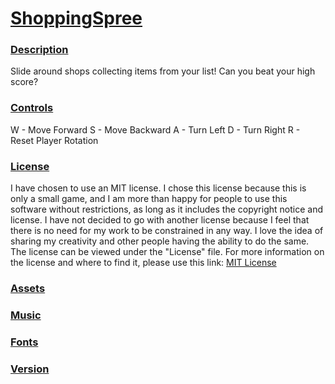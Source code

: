 # <ins> ShoppingSpree #

### <ins> Description ###
Slide around shops collecting items from your list! Can you beat your high score?

### <ins> Controls ###
W - Move Forward
S - Move Backward
A - Turn Left
D - Turn Right
R - Reset Player Rotation

### <ins> License ###
I have chosen to use an MIT license. I chose this license because this is only a small game, and I am more than happy for people to use this software without restrictions, as long as it includes the copyright notice and license. I have not decided to go with another license because I feel that there is no need for my work to be constrained in any way. I love the idea of sharing my creativity and other people having the ability to do the same. 
The license can be viewed under the "License" file. For more information on the license and where to find it, please use this link:
[MIT License](https://choosealicense.com/licenses/mit/)

### <ins> Assets ###

### <ins> Music ###

### <ins> Fonts ###

### <ins> Version ###
